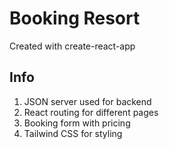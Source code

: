 # Booking Resort
Created with create-react-app

## Info

1. JSON server used for backend
2. React routing for different pages
3. Booking form with pricing
4. Tailwind CSS for styling

